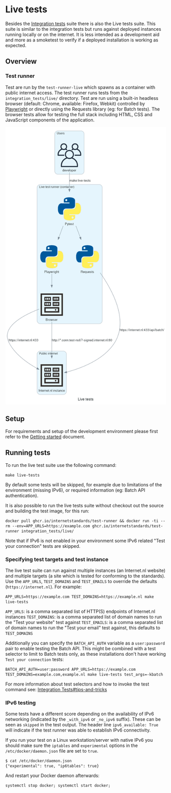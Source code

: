 # Live tests

Besides the [Integration tests](Docker-integration-tests.md) suite there is also the Live tests suite. This suite is similar to the integration tests but runs against deployed instances running locally or on the internet. It is less intended as a development aid and more as a smoketest to verify if a deployed installation is working as expected.

## Overview

### Test runner

Test are run by the `test-runner-live` which spawns as a container with public internet access. The test runner runs tests from the `integration_tests/live/` directory. Test are run using a built-in headless browser (default: Chrome, available: Firefox, Webkit) controlled by [Playwright](https://playwright.dev/python/) or directly using the Requests library (eg: for Batch tests). The browser tests allow for testing the full stack including HTML, CSS and JavaScript components of the application.

![live tests container overview](images/live_tests.png)

## Setup

For requirements and setup of the development environment please first refer to the [Getting started](Docker-getting-started.md) document.

## Running tests

To run the live test suite use the following command:

    make live-tests

By default some tests will be skipped, for example due to limitations of the environment (missing IPv6), or required information (eg: Batch API authentication).

It is also possible to run the live tests suite without checkout out the source and building the test image, for this run:

    docker pull ghcr.io/internetstandards/test-runner && docker run -ti --rm --env=APP_URLS=https://example.com ghcr.io/internetstandards/test-runner integration_tests/live/

Note that if IPv6 is not enabled in your environment some IPv6 related "Test your connection" tests are skipped.

### Specifying test targets and test instance

The live test suite can run against multiple instances (an Internet.nl website) and multiple targets (a site which is tested for conforming to the standards). Use the `APP_URLS`, `TEST_DOMAINS` and `TEST_EMAILS` to override the defaults (`https://internet.nl`). For example:

    APP_URLS=https://example.com TEST_DOMAINS=https://example.nl make live-tests

`APP_URLS`: is a comma separated list of HTTP(S) endpoints of Internet.nl instances
`TEST_DOMAINS`: is a comma separated list of domain names to run the "Test your website" test against
`TEST_EMAILS`: is a comma separated list of domain names to run the "Test your email" test against, this defaults to `TEST_DOMAINS`

Additionally you can specify the `BATCH_API_AUTH` variable as a `user:password` pair to enable testing the Batch API. This might be combined with a test selector to limit to Batch tests only, as these installations don't have working `Test your connection` tests:

    BATCH_API_AUTH=user:password APP_URLS=https://example.com TEST_DOMAINS=example.com,example.nl make live-tests test_args=-kbatch

For more information about test selectors and how to invoke the test command see: [Integration Tests#tips-and-tricks](https://github.com/internetstandards/Internet.nl/blob/docker/documentation/Docker-integration-tests.md#tips-and-tricks)

### IPv6 testing

Some tests have a different score depending on the availability of IPv6 networking (indicated by the `_with_ipv6` or `_no_ipv6` suffix). These can be seen as `skipped` in the test output. The header line `ipv6_available: True` will indicate if the test runner was able to establish IPv6 connectivity.

If you run your test on a Linux workstation/server with native IPv6 you should make sure the `iptables` and `experimental` options in the `/etc/docker/daemon.json` file are set to `true`.

    $ cat /etc/docker/daemon.json
    {"experimental": true, "ip6tables": true}

And restart your Docker daemon afterwards:

    systemctl stop docker; systemctl start docker;

